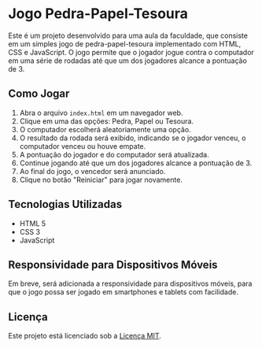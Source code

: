 # Jogo Pedra-Papel-Tesoura

Este é um projeto desenvolvido para uma aula da faculdade, que consiste em um simples jogo de pedra-papel-tesoura implementado com HTML, CSS e JavaScript. O jogo permite que o jogador jogue contra o computador em uma série de rodadas até que um dos jogadores alcance a pontuação de 3.


## Como Jogar

1. Abra o arquivo `index.html` em um navegador web.
2. Clique em uma das opções: Pedra, Papel ou Tesoura.
3. O computador escolherá aleatoriamente uma opção.
4. O resultado da rodada será exibido, indicando se o jogador venceu, o computador venceu ou houve empate.
5. A pontuação do jogador e do computador será atualizada.
6. Continue jogando até que um dos jogadores alcance a pontuação de 3.
7. Ao final do jogo, o vencedor será anunciado.
8. Clique no botão "Reiniciar" para jogar novamente.

## Tecnologias Utilizadas

- HTML 5
- CSS 3 
- JavaScript

## Responsividade para Dispositivos Móveis

Em breve, será adicionada a responsividade para dispositivos móveis, para que o jogo possa ser jogado em smartphones e tablets com facilidade.

## Licença

Este projeto está licenciado sob a [Licença MIT](LICENSE).
